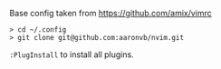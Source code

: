 Base config taken from https://github.com/amix/vimrc

```
> cd ~/.config
> git clone git@github.com:aaronvb/nvim.git
```

`:PlugInstall` to install all plugins.
